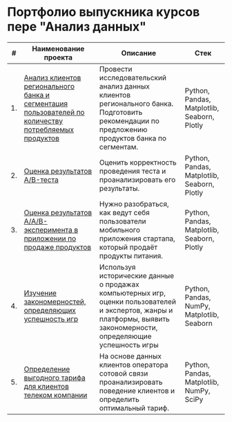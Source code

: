 # Портфолио выпускника курсов пере "Анализ данных"

| #    | Наименование проекта                | Описание                                                     | Стек                                                         |
| ---- | ------------------------------------------------------------ | ------------------------------------------------------------ | ------------------------------------------------------------ |
| 1.   | [Анализ клиентов регионального банка и сегментация пользователей по количеству потребляемых продуктов](https://github.com/Rusts76/Portfolio/tree/main/Bank_clients)| Провести исследовательский анализ данных клиентов регионального банка. Подготовить рекомендации по предложению продуктов банка по сегментам. | Python, Pandas, Matplotlib, Seaborn, Plotly |
| 2.   | [Оценка результатов A/B-теста](https://github.com/Rusts76/Portfolio/tree/main/AB_analysis) | Оценить корректность проведения теста и проанализировать его результаты.| Python, Pandas, Matplotlib, Seaborn, Plotly |
| 3.   | [Оценка результатов A/A/B-эксперимента в приложении по продаже продуктов](https://github.com/Rusts76/Portfolio/tree/main/AAB_analysis)| Нужно разобраться, как ведут себя пользователи мобильного приложения стартапа, который продаёт продукты питания.| Python, Pandas, Matplotlib, Seaborn, Plotly|
| 4.   | [Изучение закономерностей, определяющих успешность игр](https://github.com/Rusts76/Portfolio/tree/main/Game_analysis)| Используя исторические данные о продажах компьютерных игр, оценки пользователей и экспертов, жанры и платформы, выявить закономерности, определяющие успешность игры | Python, Pandas, NumPy, Matplotlib, Seaborn |
| 5.   | [Определение выгодного тарифа для клиентов телеком компании](https://github.com/Rusts76/Portfolio/tree/main/Telecom_analysis)| На основе данных клиентов оператора сотовой связи проанализировать поведение клиентов и определить оптимальный тариф. | Python, Pandas, Matplotlib, NumPy, SciPy |
